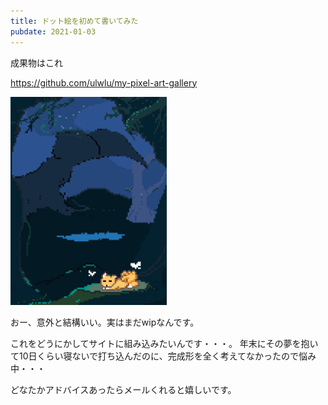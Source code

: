 ```yaml
---
title: ドット絵を初めて書いてみた
pubdate: 2021-01-03
---
```


成果物はこれ

https://github.com/ulwlu/my-pixel-art-gallery

<img src="https://raw.githubusercontent.com/ulwlu/my-pixel-art-gallery/master/dog-in-forrest/img.png" width="250">

おー、意外と結構いい。実はまだwipなんです。

これをどうにかしてサイトに組み込みたいんです・・・。
年末にその夢を抱いて10日くらい寝ないで打ち込んだのに、完成形を全く考えてなかったので悩み中・・・

どなたかアドバイスあったらメールくれると嬉しいです。
